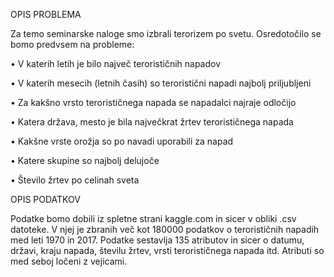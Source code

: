 OPIS PROBLEMA

Za temo seminarske naloge smo izbrali terorizem po svetu. Osredotočilo se bomo predvsem na probleme:

• V katerih letih je bilo največ terorističnih napadov

•	V katerih mesecih (letnih časih) so teroristični napadi najbolj priljubljeni

•	Za kakšno vrsto terorističnega napada se napadalci najraje odločijo

•	Katera država, mesto je bila največkrat žrtev terorističnega napada

•	Kakšne vrste orožja so po navadi uporabili za napad

•	Katere skupine so najbolj delujoče

•	Število žrtev po celinah sveta


OPIS PODATKOV

Podatke bomo dobili iz spletne strani kaggle.com in sicer v obliki .csv datoteke. V njej je zbranih več kot 180000 podatkov o terorističnih napadih med leti 1970 in 2017. Podatke sestavlja 135 atributov in sicer o datumu, državi, kraju napada, številu žrtev, vrsti terorističnega napada itd. Atributi so med seboj ločeni z vejicami.
